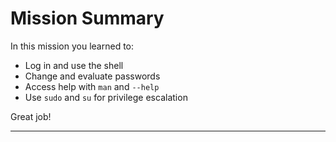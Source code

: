 # Mission Summary

In this mission you learned to:
- Log in and use the shell
- Change and evaluate passwords
- Access help with `man` and `--help`
- Use `sudo` and `su` for privilege escalation

Great job!

---

